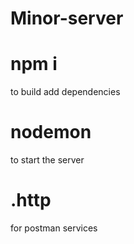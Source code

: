 # Minor-server
# npm i
to build add dependencies
# nodemon
to start the server 
# .http 
for postman services
